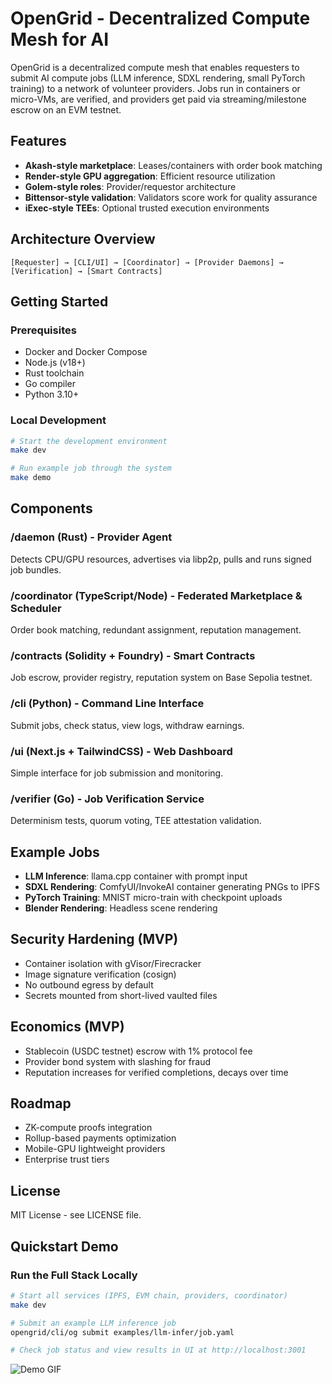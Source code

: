 










# OpenGrid - Decentralized Compute Mesh for AI

OpenGrid is a decentralized compute mesh that enables requesters to submit AI compute jobs (LLM inference, SDXL rendering, small PyTorch training) to a network of volunteer providers. Jobs run in containers or micro-VMs, are verified, and providers get paid via streaming/milestone escrow on an EVM testnet.

## Features

- **Akash-style marketplace**: Leases/containers with order book matching
- **Render-style GPU aggregation**: Efficient resource utilization
- **Golem-style roles**: Provider/requestor architecture
- **Bittensor-style validation**: Validators score work for quality assurance
- **iExec-style TEEs**: Optional trusted execution environments

## Architecture Overview

```
[Requester] → [CLI/UI] → [Coordinator] → [Provider Daemons] → [Verification] → [Smart Contracts]
```

## Getting Started

### Prerequisites

- Docker and Docker Compose
- Node.js (v18+)
- Rust toolchain
- Go compiler
- Python 3.10+

### Local Development

```bash
# Start the development environment
make dev

# Run example job through the system
make demo
```

## Components

### /daemon (Rust) - Provider Agent

Detects CPU/GPU resources, advertises via libp2p, pulls and runs signed job bundles.

### /coordinator (TypeScript/Node) - Federated Marketplace & Scheduler

Order book matching, redundant assignment, reputation management.

### /contracts (Solidity + Foundry) - Smart Contracts

Job escrow, provider registry, reputation system on Base Sepolia testnet.

### /cli (Python) - Command Line Interface

Submit jobs, check status, view logs, withdraw earnings.

### /ui (Next.js + TailwindCSS) - Web Dashboard

Simple interface for job submission and monitoring.

### /verifier (Go) - Job Verification Service

Determinism tests, quorum voting, TEE attestation validation.

## Example Jobs

- **LLM Inference**: llama.cpp container with prompt input
- **SDXL Rendering**: ComfyUI/InvokeAI container generating PNGs to IPFS
- **PyTorch Training**: MNIST micro-train with checkpoint uploads
- **Blender Rendering**: Headless scene rendering

## Security Hardening (MVP)

- Container isolation with gVisor/Firecracker
- Image signature verification (cosign)
- No outbound egress by default
- Secrets mounted from short-lived vaulted files

## Economics (MVP)

- Stablecoin (USDC testnet) escrow with 1% protocol fee
- Provider bond system with slashing for fraud
- Reputation increases for verified completions, decays over time

## Roadmap

- ZK-compute proofs integration
- Rollup-based payments optimization
- Mobile-GPU lightweight providers
- Enterprise trust tiers

## License

MIT License - see LICENSE file.

## Quickstart Demo

### Run the Full Stack Locally

```bash
# Start all services (IPFS, EVM chain, providers, coordinator)
make dev

# Submit an example LLM inference job
opengrid/cli/og submit examples/llm-infer/job.yaml

# Check job status and view results in UI at http://localhost:3001
```

![Demo GIF](docs/demo.gif)










